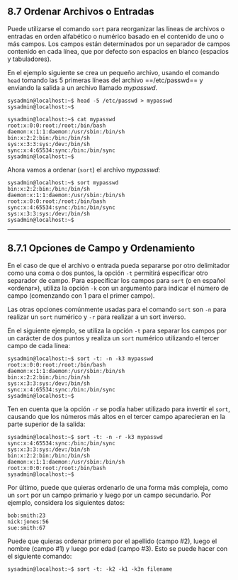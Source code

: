 ## 8.7 Ordenar Archivos o Entradas
Puede utilizarse el comando `sort` para reorganizar las líneas de archivos o entradas en orden alfabético o numérico basado en el contenido de uno o más campos. Los campos están determinados por un separador de campos contenido en cada línea, que por defecto son espacios en blanco (espacios y tabuladores).

En el ejemplo siguiente se crea un pequeño archivo, usando el comando `head` tomando las 5 primeras líneas del archivo ==/etc/passwd== y enviando la salida a un archivo llamado _mypasswd_.

```shell-session
sysadmin@localhost:~$ head -5 /etc/passwd > mypasswd                    
sysadmin@localhost:~$
```

```shell-session
sysadmin@localhost:~$ cat mypasswd                                      
root:x:0:0:root:/root:/bin/bash                                         
daemon:x:1:1:daemon:/usr/sbin:/bin/sh                                   
bin:x:2:2:bin:/bin:/bin/sh                                              
sys:x:3:3:sys:/dev:/bin/sh                                              
sync:x:4:65534:sync:/bin:/bin/sync                                      
sysadmin@localhost:~$
```

Ahora vamos a ordenar (`sort`) el archivo _mypasswd_:

```shell-session
sysadmin@localhost:~$ sort mypasswd                                     
bin:x:2:2:bin:/bin:/bin/sh                                              
daemon:x:1:1:daemon:/usr/sbin:/bin/sh                                   
root:x:0:0:root:/root:/bin/bash                                         
sync:x:4:65534:sync:/bin:/bin/sync                                      
sys:x:3:3:sys:/dev:/bin/sh                                              
sysadmin@localhost:~$
```

---

## 8.7.1 Opciones de Campo y Ordenamiento
En el caso de que el archivo o entrada pueda separarse por otro delimitador como una coma o dos puntos, la opción `-t` permitirá especificar otro separador de campo. Para especificar los campos para `sort` (o en español «ordenar»), utiliza la opción `-k` con un argumento para indicar el número de campo (comenzando con 1 para el primer campo).

Las otras opciones comúnmente usadas para el comando `sort` son `-n` para realizar un `sort` numérico y `-r` para realizar a un sort inverso.

En el siguiente ejemplo, se utiliza la opción `-t` para separar los campos por un carácter de dos puntos y realiza un `sort` numérico utilizando el tercer campo de cada línea:

```shell-session
sysadmin@localhost:~$ sort -t: -n -k3 mypasswd                          
root:x:0:0:root:/root:/bin/bash                                         
daemon:x:1:1:daemon:/usr/sbin:/bin/sh                                   
bin:x:2:2:bin:/bin:/bin/sh                                              
sys:x:3:3:sys:/dev:/bin/sh                                              
sync:x:4:65534:sync:/bin:/bin/sync                                     
sysadmin@localhost:~$
```

Ten en cuenta que la opción `-r` se podía haber utilizado para invertir el `sort`, causando que los números más altos en el tercer campo aparecieran en la parte superior de la salida:

```shell-session
sysadmin@localhost:~$ sort -t: -n -r -k3 mypasswd                       
sync:x:4:65534:sync:/bin:/bin/sync                                      
sys:x:3:3:sys:/dev:/bin/sh                                              
bin:x:2:2:bin:/bin:/bin/sh                                              
daemon:x:1:1:daemon:/usr/sbin:/bin/sh                                   
root:x:0:0:root:/root:/bin/bash                                         
sysadmin@localhost:~$
```

Por último, puede que quieras ordenarlo de una forma más compleja, como un `sort` por un campo primario y luego por un campo secundario. Por ejemplo, considera los siguientes datos:

```shell-session
bob:smith:23
nick:jones:56
sue:smith:67
```

Puede que quieras ordenar primero por el apellido (campo #2), luego el nombre (campo #1) y luego por edad (campo #3). Esto se puede hacer con el siguiente comando:

```shell-session
sysadmin@localhost:~$ sort -t: -k2 -k1 -k3n filename
```

